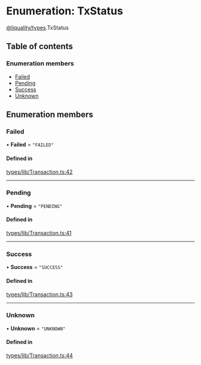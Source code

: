 # Enumeration: TxStatus

[@liquality/types](../wiki/@liquality.types).TxStatus

## Table of contents

### Enumeration members

- [Failed](../wiki/@liquality.types.TxStatus#failed)
- [Pending](../wiki/@liquality.types.TxStatus#pending)
- [Success](../wiki/@liquality.types.TxStatus#success)
- [Unknown](../wiki/@liquality.types.TxStatus#unknown)

## Enumeration members

### Failed

• **Failed** = `"FAILED"`

#### Defined in

[types/lib/Transaction.ts:42](https://github.com/liquality/chainabstractionlayer/blob/9cc13847/packages/types/lib/Transaction.ts#L42)

___

### Pending

• **Pending** = `"PENDING"`

#### Defined in

[types/lib/Transaction.ts:41](https://github.com/liquality/chainabstractionlayer/blob/9cc13847/packages/types/lib/Transaction.ts#L41)

___

### Success

• **Success** = `"SUCCESS"`

#### Defined in

[types/lib/Transaction.ts:43](https://github.com/liquality/chainabstractionlayer/blob/9cc13847/packages/types/lib/Transaction.ts#L43)

___

### Unknown

• **Unknown** = `"UNKNOWN"`

#### Defined in

[types/lib/Transaction.ts:44](https://github.com/liquality/chainabstractionlayer/blob/9cc13847/packages/types/lib/Transaction.ts#L44)
